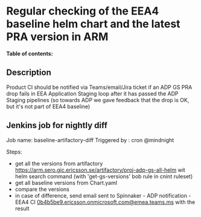 # Regular checking of the EEA4 baseline helm chart and the latest PRA version in ARM

**Table of contents:**
<!-- START doctoc
...
END doctoc -->

## Description

Product CI should be notified via Teams/email/Jira ticket if an ADP GS PRA drop fails in EEA Application Staging loop after it has passed the ADP Staging pipelines
 (so towards ADP we gave feedback that the drop is OK, but it's not part of EEA4 baseline)

## Jenkins job for nightly diff

Job name: baseline-artifactory-diff
Triggered by : cron @mindnight

Steps:

* get all the versions from artifactory <https://arm.sero.gic.ericsson.se/artifactory/proj-adp-gs-all-helm> wit helm search command (with 'get-gs-versions' bob rule in cnint ruleset)
* get all baseline versions from Chart.yaml
* compare the versions
* in case of difference, send email sent to Spinnaker - ADP notification - EEA4 CI <0b4b5be9.ericsson.onmicrosoft.com@emea.teams.ms> with the result
